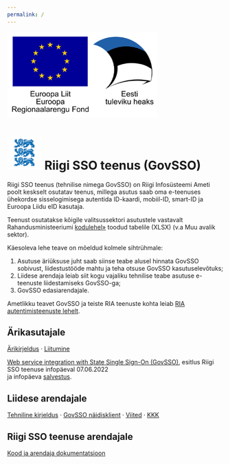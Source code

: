 ```yaml
---
permalink: /
---
```


<img src='img/el_regionaalarengu_fond_horisontaalne.jpg' width="350" height="200" alt="Euroopa Liit Euroopa Regionaalarengu Fond"/>

# <img src='img/LOVID.png' style='width: 80px;'> Riigi SSO teenus (GovSSO)

Riigi SSO teenus (tehnilise nimega GovSSO) on Riigi Infosüsteemi Ameti poolt keskselt osutatav teenus, millega asutus saab oma e-teenuses ühekordse sisselogimisega autentida ID-kaardi, mobiil-ID, smart-ID ja Euroopa Liidu eID kasutaja.

Teenust osutatakse kõigile valitsussektori asutustele vastavalt Rahandusministeeriumi [kodulehel»](https://www.fin.ee/riik-ja-omavalitsused-planeeringud/riigihaldus) toodud tabelile (XLSX) (v.a Muu avalik sektor).

Käesoleva lehe teave on mõeldud kolmele sihtrühmale:
1. Asutuse äriüksuse juht saab siinse teabe alusel hinnata GovSSO sobivust, liidestustööde mahtu ja teha otsuse GovSSO kasutuselevõtuks;
2. Liidese arendaja leiab siit kogu vajaliku tehnilise teabe asutuse e-teenuste liidestamiseks GovSSO-ga;
3. GovSSO edasiarendajale.

Ametlikku teavet GovSSO ja teiste RIA teenuste kohta leiab [RIA autentimisteenuste lehelt](https://www.ria.ee/riigi-infosusteem/elektrooniline-identiteet-ja-usaldusteenused/kesksed-autentimisteenused#govsso).

## Ärikasutajale

[Ärikirjeldus](BusinessDescription) · [Liitumine](Application)

<a href='https://e-gov.github.io/GOVSSO/GOVSSO_intro_for_pilots_220607.pdf' target='_new'>Web service integration with State Single Sign-On (GovSSO)</a>, esitlus Riigi SSO teenuse infopäeval 07.06.2022<br> ja infopäeva [salvestus](https://youtu.be/hrVNblSqHYw).

## Liidese arendajale

[Tehniline kirjeldus](TechnicalSpecification) · [GovSSO näidisklient](Example) · [Viited](References) · [KKK](Faq)

## Riigi SSO teenuse arendajale

[Kood ja arendaja dokumentatsioon](https://github.com/e-gov/GOVSSO-Session)
